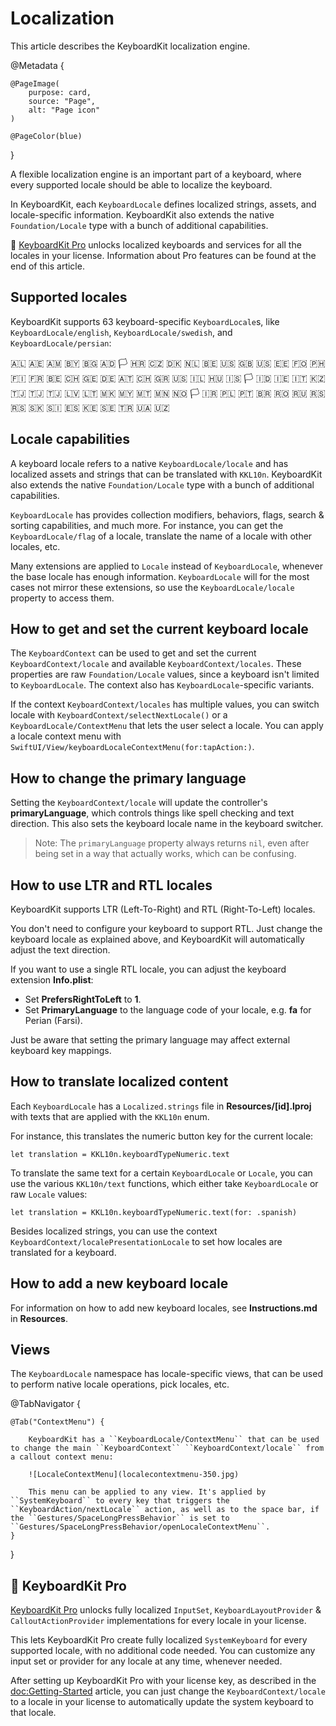 # Localization

This article describes the KeyboardKit localization engine.

@Metadata {

    @PageImage(
        purpose: card,
        source: "Page",
        alt: "Page icon"
    )

    @PageColor(blue)
}

A flexible localization engine is an important part of a keyboard, where every supported locale should be able to localize the keyboard.

In KeyboardKit, each ``KeyboardLocale`` defines localized strings, assets, and locale-specific information. KeyboardKit also extends the native ``Foundation/Locale`` type with a bunch of additional capabilities.

👑 [KeyboardKit Pro][Pro] unlocks localized keyboards and services for all the locales in your license. Information about Pro features can be found at the end of this article.

[Pro]: https://github.com/KeyboardKit/KeyboardKitPro



## Supported locales

KeyboardKit supports 63 keyboard-specific ``KeyboardLocale``s, like ``KeyboardLocale/english``, ``KeyboardLocale/swedish``, and ``KeyboardLocale/persian``:

🇦🇱 🇦🇪 🇦🇲 🇧🇾 🇧🇬 🇦🇩 🏳️ 🇭🇷 🇨🇿 🇩🇰 🇳🇱 🇧🇪 🇺🇸 🇬🇧 🇺🇸 🇪🇪 🇫🇴 🇵🇭 🇫🇮 🇫🇷 🇧🇪 🇨🇭 🇬🇪 🇩🇪 🇦🇹 🇨🇭 🇬🇷 🇺🇸 🇮🇱 🇭🇺 🇮🇸 🏳️ 🇮🇩 🇮🇪 🇮🇹 🇰🇿 🇹🇯 🇹🇯 🇹🇯 🇱🇻 🇱🇹 🇲🇰 🇲🇾 🇲🇹 🇲🇳 🇳🇴 🏳️ 🇮🇷 🇵🇱 🇵🇹 🇧🇷 🇷🇴 🇷🇺 🇷🇸 🇷🇸 🇸🇰 🇸🇮 🇪🇸 🇰🇪 🇸🇪 🇹🇷 🇺🇦 🇺🇿 <br />


## Locale capabilities

A keyboard locale refers to a native ``KeyboardLocale/locale`` and has localized assets and strings that can be translated with ``KKL10n``. KeyboardKit also extends the native ``Foundation/Locale`` type with a bunch of additional capabilities.

``KeyboardLocale`` has provides collection modifiers, behaviors, flags, search & sorting capabilities, and much more. For instance, you can get the ``KeyboardLocale/flag`` of a locale, translate the name of a locale with other locales, etc.

Many extensions are applied to `Locale` instead of ``KeyboardLocale``, whenever the base locale has enough information. ``KeyboardLocale`` will for the most cases not mirror these extensions, so use the ``KeyboardLocale/locale`` property to access them. 



## How to get and set the current keyboard locale 

The ``KeyboardContext`` can be used to get and set the current ``KeyboardContext/locale`` and available ``KeyboardContext/locales``. These properties are raw ``Foundation/Locale`` values, since a keyboard isn't limited to ``KeyboardLocale``.  The context also has ``KeyboardLocale``-specific variants.

If the context ``KeyboardContext/locales`` has multiple values, you can switch locale with ``KeyboardContext/selectNextLocale()`` or a ``KeyboardLocale/ContextMenu`` that lets the user select a locale. You can apply a locale context menu with ``SwiftUI/View/keyboardLocaleContextMenu(for:tapAction:)``.


## How to change the primary language  

Setting the ``KeyboardContext/locale`` will update the controller's **primaryLanguage**, which controls things like spell checking and text direction. This also sets the keyboard locale name in the keyboard switcher.

> Note: The `primaryLanguage` property always returns `nil`, even after being set in a way that actually works, which can be confusing.



## How to use LTR and RTL locales

KeyboardKit supports LTR (Left-To-Right) and RTL (Right-To-Left) locales.

You don't need to configure your keyboard to support RTL. Just change the keyboard locale as explained above, and KeyboardKit will automatically adjust the text direction.

If you want to use a single RTL locale, you can adjust the keyboard extension **Info.plist**:

* Set **PrefersRightToLeft** to **1**.
* Set **PrimaryLanguage** to the language code of your locale, e.g. **fa** for Perian (Farsi).

Just be aware that setting the primary language may affect external keyboard key mappings.



## How to translate localized content

Each ``KeyboardLocale`` has a `Localized.strings` file in **Resources/[id].lproj** with texts that are applied with the ``KKL10n`` enum. 

For instance, this translates the numeric button key for the current locale:

```
let translation = KKL10n.keyboardTypeNumeric.text
```

To translate the same text for a certain ``KeyboardLocale`` or `Locale`, you can use the various ``KKL10n/text`` functions, which either take ``KeyboardLocale`` or raw `Locale` values:

```
let translation = KKL10n.keyboardTypeNumeric.text(for: .spanish)
```

Besides localized strings, you can use the context ``KeyboardContext/localePresentationLocale`` to set how locales are translated for a keyboard.



## How to add a new keyboard locale

For information on how to add new keyboard locales, see **Instructions.md** in **Resources**.



## Views

The ``KeyboardLocale`` namespace has locale-specific views, that can be used to perform native locale operations, pick locales, etc.

@TabNavigator {
    
    @Tab("ContextMenu") {
        
        KeyboardKit has a ``KeyboardLocale/ContextMenu`` that can be used to change the main ``KeyboardContext`` ``KeyboardContext/locale`` from a callout context menu: 
        
        ![LocaleContextMenu](localecontextmenu-350.jpg)
        
        This menu can be applied to any view. It's applied by ``SystemKeyboard`` to every key that triggers the ``KeyboardAction/nextLocale`` action, as well as to the space bar, if the ``Gestures/SpaceLongPressBehavior`` is set to ``Gestures/SpaceLongPressBehavior/openLocaleContextMenu``.
    }
}


## 👑 KeyboardKit Pro

[KeyboardKit Pro][Pro] unlocks fully localized ``InputSet``, ``KeyboardLayoutProvider`` & ``CalloutActionProvider`` implementations for every locale in your license. 

This lets KeyboardKit Pro create fully localized ``SystemKeyboard`` for every supported locale, with no additional code needed. You can customize any input set or provider for any locale at any time, whenever needed.

After setting up KeyboardKit Pro with your license key, as described in the <doc:Getting-Started> article, you can just change the ``KeyboardContext/locale`` to a locale in your license to automatically update the system keyboard to that locale.

[Pro]: https://github.com/KeyboardKit/KeyboardKitPro
